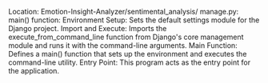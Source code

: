 Location: Emotion-Insight-Analyzer/sentimental_analysis/
manage.py:
	main() function:
        Environment Setup: Sets the default settings module for the Django project.
        Import and Execute: Imports the execute_from_command_line function from Django's core management module and runs it with the command-line arguments.
        Main Function: Defines a main() function that sets up the environment and executes the command-line utility.
        Entry Point: This program acts as the entry point for the application.
